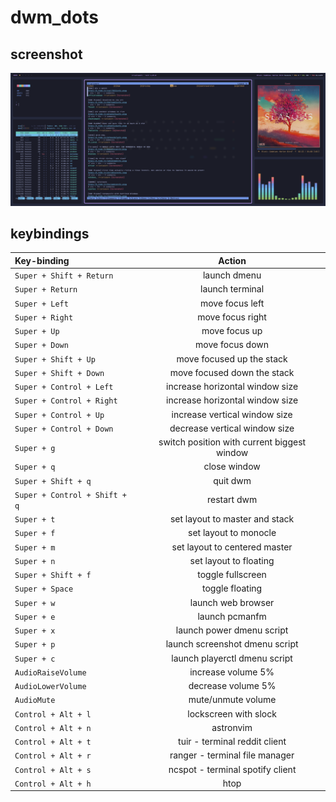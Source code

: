 # dwm_dots  

## screenshot  
![Screenshot](/Pictures/screenshots/desktop1.png)  

## keybindings  
| Key-binding | Action  |
| :---  | :-----:  |
| `Super + Shift + Return`  | launch dmenu  |
| `Super + Return`  | launch terminal  |
| `Super + Left`  | move focus left   |
| `Super + Right` | move focus right |
| `Super + Up`    | move focus up  |
| `Super + Down`  | move focus down  |
| `Super + Shift + Up`  | move focused up the stack  |
| `Super + Shift + Down`  | move focused down the stack  |
| `Super + Control + Left`  | increase horizontal window size  |
| `Super + Control + Right` | increase horizontal window size  |
| `Super + Control + Up`  | increase vertical window size  |
| `Super + Control + Down` | decrease vertical window size  |
| `Super + g` | switch position with current biggest window  |
| `Super + q` | close window  |
| `Super + Shift + q` | quit dwm  |
| `Super + Control + Shift + q` | restart dwm  |
| `Super + t` | set layout to master and stack  |
| `Super + f` | set layout to monocle  |
| `Super + m` | set layout to centered master  |
| `Super + n` | set layout to floating  |
| `Super + Shift + f` | toggle fullscreen  |
| `Super + Space` | toggle floating  |
| `Super + w` | launch web browser  |
| `Super + e` | launch pcmanfm  |
| `Super + x` | launch power dmenu script  |
| `Super + p` | launch screenshot dmenu script  |
| `Super + c` | launch playerctl dmenu script  |
| `AudioRaiseVolume` | increase volume 5%  |
| `AudioLowerVolume` | decrease volume 5%  |
| `AudioMute` | mute/unmute volume  |
| `Control + Alt + l` | lockscreen with slock  |
| `Control + Alt + n` | astronvim  |
| `Control + Alt + t` | tuir - terminal reddit client  |
| `Control + Alt + r` | ranger - terminal file manager |
| `Control + Alt + s` | ncspot - terminal spotify client |
| `Control + Alt + h` | htop |

